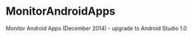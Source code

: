 MonitorAndroidApps
==================

Monitor Android Apps (December 2014) - upgrade to Android Studio 1.0
